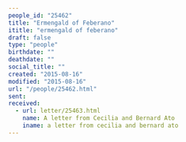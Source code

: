 ```yaml
---
people_id: "25462"
title: "Ermengald of Feberano"
ititle: "ermengald of feberano"
draft: false
type: "people"
birthdate: ""
deathdate: ""
social_title: ""
created: "2015-08-16"
modified: "2015-08-16"
url: "/people/25462.html"
sent:
received:
  - url: letter/25463.html
    name: A letter from Cecilia and Bernard Ato
    iname: a letter from cecilia and bernard ato
---
```

